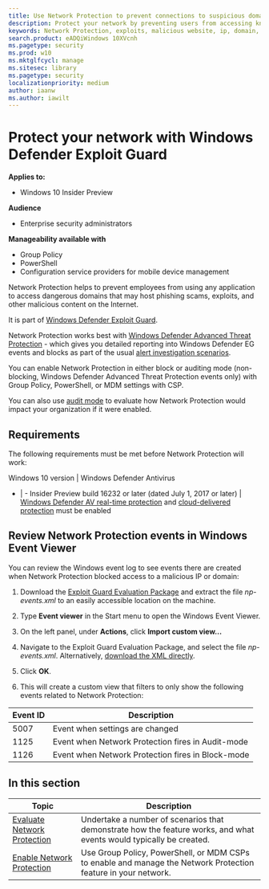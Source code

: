 ```yaml
---
title: Use Network Protection to prevent connections to suspicious domains
description: Protect your network by preventing users from accessing known malicious and suspicious network addresses
keywords: Network Protection, exploits, malicious website, ip, domain, domains
search.product: eADQiWindows 10XVcnh
ms.pagetype: security
ms.prod: w10
ms.mktglfcycl: manage
ms.sitesec: library
ms.pagetype: security
localizationpriority: medium
author: iaanw
ms.author: iawilt
---
```




# Protect your network with Windows Defender Exploit Guard

**Applies to:**

- Windows 10 Insider Preview

**Audience**

- Enterprise security administrators


**Manageability available with**

- Group Policy
- PowerShell
- Configuration service providers for mobile device management


Network Protection helps to prevent employees from using any application to access dangerous domains that may host phishing scams, exploits, and other malicious content on the Internet.

It is part of [Windows Defender Exploit Guard](windows-defender-exploit-guard.md). 

Network Protection works best with [Windows Defender Advanced Threat Protection](../windows-defender-atp/windows-defender-advanced-threat-protection) - which gives you detailed reporting into Windows Defender EG events and blocks as part of the usual [alert investigation scenarios](../windows-defender-atp/investigate-alerts-windows-defender-advanced-threat-protection).

You can enable Network Protection in either block or auditing mode (non-blocking, Windows Defender Advanced Threat Protection events only) with Group Policy, PowerShell, or MDM settings with CSP.


You can also use [audit mode](audit-windows-defender-exploit-guard.md) to evaluate how Network Protection would impact your organization if it were enabled.



## Requirements

The following requirements must be met before Network Protection will work:

Windows 10 version | Windows Defender Antivirus
- | -
Insider Preview build 16232 or later (dated July 1, 2017 or later) | [Windows Defender AV real-time protection](../windows-defender-antivirus/configure-real-time-protection-windows-defender-antivirus.md) and [cloud-delivered protection](../windows-defender-antivirus/enable-cloud-protection-windows-defender-antivirus.md) must be enabled


## Review Network Protection events in Windows Event Viewer


You can review the Windows event log to see events there are created when Network Protection blocked access to a malicious IP or domain:

1. Download the [Exploit Guard Evaluation Package](#) and extract the file *np-events.xml* to an easily accessible location on the machine.

1. Type **Event viewer** in the Start menu to open the Windows Event Viewer.

2. On the left panel, under **Actions**, click **Import custom view...**

3. Navigate to the Exploit Guard Evaluation Package, and select the file *np-events.xml*. Alternatively, [download the XML directly](scripts/np-events.xml).

4. Click **OK**.

5. This will create a custom view that filters to only show the following events related to Network Protection:

 Event ID | Description
-|-
5007 | Event when settings are changed
1125 | Event when Network Protection fires in Audit-mode 
1126 | Event when Network Protection fires in Block-mode 




 ## In this section

Topic | Description 
---|---
[Evaluate Network Protection](evaluate-network-protection.md) | Undertake a number of scenarios that demonstrate how the feature works, and what events would typically be created.
[Enable Network Protection](enable-network-protection.md) | Use Group Policy, PowerShell, or MDM CSPs to enable and manage the Network Protection feature in your network.